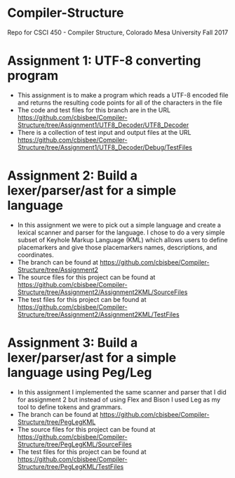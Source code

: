 # Compiler-Structure
Repo for CSCI 450 - Compiler Structure, Colorado Mesa University Fall 2017

# Assignment 1: UTF-8 converting program
- This assignment is to make a program which reads a UTF-8 encoded file and returns the resulting code points for all of the characters in the file
- The code and test files for this branch are in the URL https://github.com/cbisbee/Compiler-Structure/tree/Assignment1/UTF8_Decoder/UTF8_Decoder 
- There is a collection of test input and output files at the URL https://github.com/cbisbee/Compiler-Structure/tree/Assignment1/UTF8_Decoder/Debug/TestFiles

# Assignment 2: Build a lexer/parser/ast for a simple language
- In this assignment we were to pick out a simple language and create a lexical scanner and parser for the language. I chose to do a very simple subset of Keyhole Markup Language (KML) which allows users to define placemarkers and give those placemarkers names, descriptions, and coordinates.
- The branch can be found at https://github.com/cbisbee/Compiler-Structure/tree/Assignment2
- The source files for this project can be found at https://github.com/cbisbee/Compiler-Structure/tree/Assignment2/Assignment2KML/SourceFiles
- The test files for this project can be found at https://github.com/cbisbee/Compiler-Structure/tree/Assignment2/Assignment2KML/TestFiles

# Assignment 3: Build a lexer/parser/ast for a simple language using Peg/Leg
- In this assignment I implemented the same scanner and parser that I did for assignment 2 but instead of using Flex and Bison I used Leg as my tool to define tokens and grammars.
- The branch can be found at https://github.com/cbisbee/Compiler-Structure/tree/PegLegKML
- The source files for this project can be found at https://github.com/cbisbee/Compiler-Structure/tree/PegLegKML/SourceFiles
- The test files for this project can be found at https://github.com/cbisbee/Compiler-Structure/tree/PegLegKML/TestFiles

